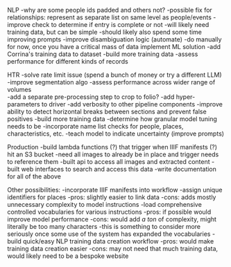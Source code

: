 NLP
    -why are some people ids padded and others not?
    -possible fix for relationships: represent as separate list on same level as people/events
    -improve check to determine if entry is complete or not
        -will likely need training data, but can be simple
        -should likely also spend some time improving prompts
    -improve disambiguation logic (automate)
        -do manually for now, once you have a critical mass of data implement ML solution
    -add Corrina's training data to dataset
    -build more training data
    -assess performance for different kinds of records

HTR
    -solve rate limit issue (spend a bunch of money or try a different LLM)
    -improve segmentation algo
        -assess performance across wider range of volumes    
        -add a separate pre-processing step to crop to folio?
        -add hyper-parameters to driver
        -add verbosity to other pipeline components
        -improve ability to detect horizontal breaks between sections and prevent false positives
    -build more training data
    -determine how granular model tuning needs to be
    -incorporate name list checks for people, places, characteristics, etc.
    -teach model to indicate uncertainty (improve prompts)    

Production
    -build lambda functions (?) that trigger when IIIF manifests (?) hit an S3 bucket
        -need all images to already be in place and trigger needs to reference them
    -built api to access all images and extracted content
    -built web interfaces to search and access this data
    -write documentation for all of the above

Other possibilities:
    -incorporate IIIF manifests into workflow
    -assign unique identifiers for places
        -pros: slightly easier to link data
        -cons: adds mostly unnecessary complexity to model instructions
    -load comprehensive controlled vocabularies for various instructions
        -pros: if possible would improve model performance
        -cons: would add *a ton* of complexity, might literally be too many characters
        -this is something to consider more seriously once some use of the system has expanded the vocabularies
    -build quick/easy NLP training data creation workflow
        -pros: would make training data creation easier
        -cons: may not need that much training data, would likely need to be a bespoke website